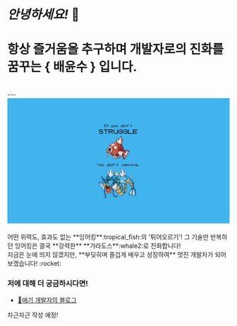 # _안녕하세요!_ :raised_hands:

# 항상 즐거움을 추구하며 개발자로의 진화를 꿈꾸는 { 배윤수 } 입니다.

<br>
--- 
<img src="img/8646.jpg" width="1000px"><br><br>
어떤 위력도, 효과도 없는 **잉어킹**:tropical_fish:의 '튀어오르기'! 그 기술만 반복하던 잉어킹은 결국 **강력한** **갸라도스**:whale2:로 진화합니다!<br>
지금은 눈에 띄지 않겠지만, **부딪히며 즐겁게 배우고 성장하여** 멋진 개발자가 되어보겠습니다! :rocket:<br>

### 저에 대해 더 궁금하시다면!

- [:baby:애기 개발자의 블로그](https://velog.io/@shitaikoto)

차근차근 작성 예정!
